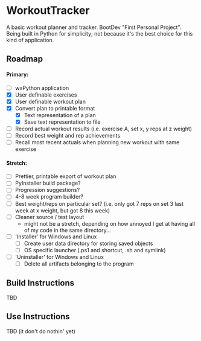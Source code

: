 # WorkoutTracker
A basic workout planner and tracker. 
BootDev "First Personal Project". 
Being built in Python for simplicity; not because it's the best choice for this kind of application.

## Roadmap
#### Primary:
- [ ] wxPython application
- [x] User definable exercises
- [x] User definable workout plan
- [x] Convert plan to printable format
  - [x] Text representation of a plan
  - [x] Save text representation to file
- [ ] Record actual workout results (i.e. exercise A, set x, y reps at z weight)
- [ ] Record best weight and rep achievements
- [ ] Recall most recent actuals when planning new workout with same exercise

#### Stretch:
- [ ] Prettier, printable export of workout plan
- [ ] PyInstaller build package? 
- [ ] Progression suggestions?
- [ ] 4-8 week program builder?
- [ ] Best weight/reps on particular set? (i.e. only got 7 reps on set 3 last week at x weight, but got 8 this week)
- [ ] Cleaner source / test layout 
  - might not be a stretch, depending on how annoyed I get at having all of my code in the same directory...
- [ ] 'Installer' for Windows and Linux
  - [ ] Create user data directory for storing saved objects
  - [ ] OS specific launcher (.ps1 and shortcut, .sh and symlink)
- [ ] 'Uninstaller' for Windows and Linux
  - [ ] Delete all artifacts belonging to the program

## Build Instructions
TBD

## Use Instructions
TBD (it don't do nothin' yet)